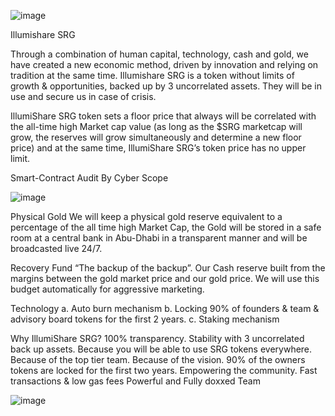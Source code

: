 ![image](https://user-images.githubusercontent.com/98988595/190666118-6fb5c08a-bdc4-4326-9a27-6b9e31ddbda8.png)






Illumishare SRG




Through a combination of human capital, technology, cash and gold, we have created a new economic method, driven by innovation and relying on tradition at the same time. Illumishare SRG is a token without limits of growth &amp; opportunities, backed up by 3 uncorrelated assets. They will be in use and secure us in case of crisis.  

IllumiShare SRG token sets a floor price that always will be correlated with the all-time high Market cap value (as long as the $SRG marketcap will grow, the reserves will grow simultaneously and determine a new floor price) and at the same time, IllumiShare SRG’s token price has no upper limit.

Smart-Contract Audit By
Cyber Scope 


![image](https://user-images.githubusercontent.com/98988595/190665867-a885cfcd-2d41-4a40-9c1d-b289ec6662c8.png)







Physical Gold
We will keep a physical gold reserve equivalent to a percentage of the all time high Market Cap, the Gold will be stored in a safe room at a central bank in Abu-Dhabi in a transparent manner and will be broadcasted live 24/7.

Recovery Fund
“The backup of the backup”. Our Cash reserve built from the margins between the gold market price and our gold price. We will use this budget automatically for aggressive marketing.

Technology
a. Auto burn mechanism
b. Locking 90% of founders & team & advisory board tokens for the first 2 years.
c. Staking mechanism



Why IllumiShare SRG?
100% transparency.
Stability with 3 uncorrelated back up assets.
Because you will be able to use SRG tokens everywhere.
Because of the top tier team.
Because of the vision.
90% of the owners tokens are locked for the first two years.
Empowering the community.
Fast transactions & low gas fees
Powerful and Fully doxxed Team




![image](https://user-images.githubusercontent.com/98988595/190667014-f2d9aad7-1889-40f5-8e90-c3e1dd1dee2c.png)

